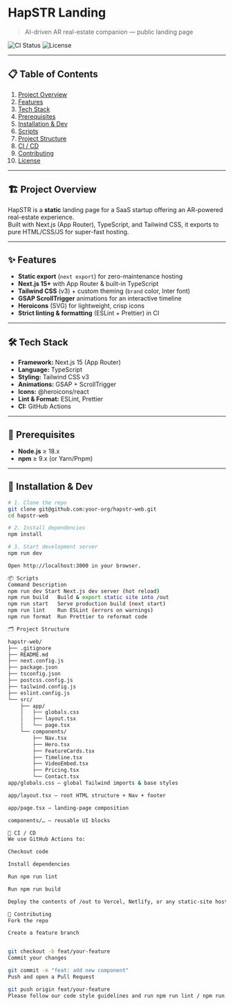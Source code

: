 # HapSTR Landing

> AI-driven AR real-estate companion — public landing page

![CI Status](https://img.shields.io/github/actions/workflow/status/your-org/hapstr-web/ci.yml?branch=main) ![License](https://img.shields.io/npm/l/hapstr-web)

---

## 📋 Table of Contents

1. [Project Overview](#project-overview)  
2. [Features](#features)  
3. [Tech Stack](#tech-stack)  
4. [Prerequisites](#prerequisites)  
5. [Installation & Dev](#installation--dev)  
6. [Scripts](#scripts)  
7. [Project Structure](#project-structure)  
8. [CI / CD](#ci--cd)  
9. [Contributing](#contributing)  
10. [License](#license)

---

## 🏗️ Project Overview

HapSTR is a **static** landing page for a SaaS startup offering an AR-powered real-estate experience.  
Built with Next.js (App Router), TypeScript, and Tailwind CSS, it exports to pure HTML/CSS/JS for super-fast hosting.

---

## ✨ Features

- **Static export** (`next export`) for zero-maintenance hosting  
- **Next.js 15+** with App Router & built-in TypeScript  
- **Tailwind CSS** (v3) + custom theming (`brand` color, Inter font)  
- **GSAP ScrollTrigger** animations for an interactive timeline  
- **Heroicons** (SVG) for lightweight, crisp icons  
- **Strict linting & formatting** (ESLint + Prettier) in CI  

---

## 🛠️ Tech Stack

- **Framework:** Next.js 15 (App Router)  
- **Language:** TypeScript  
- **Styling:** Tailwind CSS v3  
- **Animations:** GSAP + ScrollTrigger  
- **Icons:** @heroicons/react  
- **Lint & Format:** ESLint, Prettier  
- **CI:** GitHub Actions  

---

## 🔧 Prerequisites

- **Node.js** ≥ 18.x  
- **npm** ≥ 9.x (or Yarn/Pnpm)

---

## 🚀 Installation & Dev

```bash
# 1. Clone the repo
git clone git@github.com:your-org/hapstr-web.git
cd hapstr-web

# 2. Install dependencies
npm install

# 3. Start development server
npm run dev

Open http://localhost:3000 in your browser.

📦 Scripts
Command	Description
npm run dev	Start Next.js dev server (hot reload)
npm run build	Build & export static site into /out
npm run start	Serve production build (next start)
npm run lint	Run ESLint (errors on warnings)
npm run format	Run Prettier to reformat code

🗂️ Project Structure

hapstr-web/
├── .gitignore
├── README.md
├── next.config.js
├── package.json
├── tsconfig.json
├── postcss.config.js
├── tailwind.config.js
├── eslint.config.js
└── src/
    ├── app/
    │   ├── globals.css
    │   ├── layout.tsx
    │   └── page.tsx
    └── components/
        ├── Nav.tsx
        ├── Hero.tsx
        ├── FeatureCards.tsx
        ├── Timeline.tsx
        ├── VideoEmbed.tsx
        ├── Pricing.tsx
        └── Contact.tsx
app/globals.css — global Tailwind imports & base styles

app/layout.tsx — root HTML structure + Nav + footer

app/page.tsx — landing-page composition

components/… — reusable UI blocks

🤖 CI / CD
We use GitHub Actions to:

Checkout code

Install dependencies

Run npm run lint

Run npm run build

Deploy the contents of /out to Vercel, Netlify, or any static-site host.

🤝 Contributing
Fork the repo

Create a feature branch


git checkout -b feat/your-feature
Commit your changes

git commit -m "feat: add new component"
Push and open a Pull Request

git push origin feat/your-feature
Please follow our code style guidelines and run npm run lint / npm run format before submitting.

